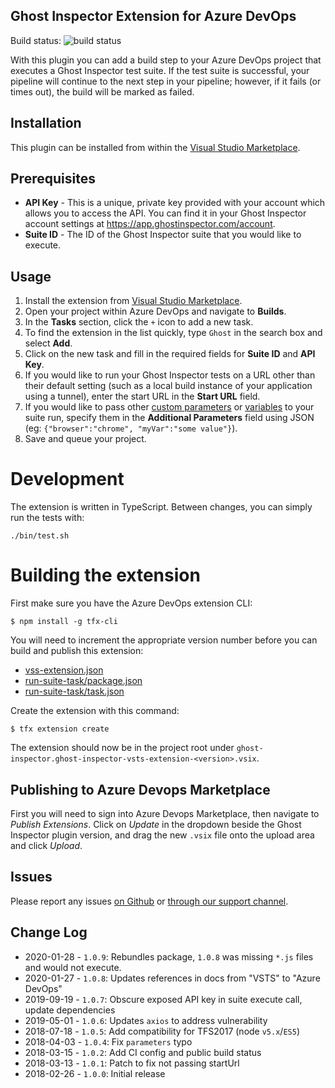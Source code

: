 Ghost Inspector Extension for Azure DevOps
-------------

Build status: ![build status](https://circleci.com/gh/ghost-inspector/ghost-inspector-azure-devops.svg?style=shield&circle-token=05c5ca3ba409f6a6766a455a2aae6811b822003e)

With this plugin you can add a build step to your Azure DevOps project that executes a Ghost Inspector test suite. If the test suite is successful, your pipeline will continue to the next step in your pipeline; however, if it fails (or times out), the build will be marked as failed.

## Installation
This plugin can be installed from within the [Visual Studio Marketplace](https://marketplace.visualstudio.com/items?itemName=ghost-inspector.ghost-inspector-vsts-extension).

## Prerequisites
* **API Key** - This is a unique, private key provided with your account which allows you to access the API. You can find it in your Ghost Inspector account settings at https://app.ghostinspector.com/account.
* **Suite ID** - The ID of the Ghost Inspector suite that you would like to execute.
 
## Usage
1. Install the extension from [Visual Studio Marketplace](https://marketplace.visualstudio.com/items?itemName=ghost-inspector.ghost-inspector-vsts-extension).
1. Open your project within Azure DevOps and navigate to **Builds**.
2. In the **Tasks** section, click the ```+``` icon to add a new task.
3. To find the extension in the list quickly, type `Ghost` in the search box and select **Add**.
4. Click on the new task and fill in the required fields for **Suite ID** and **API Key**.
4. If you would like to run your Ghost Inspector tests on a URL other than their default setting (such as a local build instance of your application using a tunnel), enter the start URL in the **Start URL** field.
5. If you would like to pass other [custom parameters](https://ghostinspector.com/docs/api/suites/#execute) or [variables](https://ghostinspector.com/docs/variables/) to your suite run, specify them in the **Additional Parameters** field using JSON (eg: `{"browser":"chrome", "myVar":"some value"}`).
6. Save and queue your project.

# Development
The extension is written in TypeScript. Between changes, you can simply run the tests with:

```
./bin/test.sh
```

# Building the extension
First make sure you have the Azure DevOps extension CLI:

```
$ npm install -g tfx-cli
```

You will need to increment the appropriate version number before you can build and publish this extension:

 * [vss-extension.json](./vss-extension.json)
 * [run-suite-task/package.json](run-suite-task/package.json)
 * [run-suite-task/task.json](run-suite-task/task.json)


Create the extension with this command:
```
$ tfx extension create
```

The extension should now be in the project root under `ghost-inspector.ghost-inspector-vsts-extension-<version>.vsix`.

## Publishing to Azure Devops Marketplace

First you will need to sign into Azure Devops Marketplace, then navigate to *Publish Extensions*. Click on *Update* in the dropdown beside the Ghost Inspector plugin version, and drag the new `.vsix` file onto the upload area and click *Upload*.

## Issues
Please report any issues [on Github](https://github.com/ghost-inspector/ghost-inspector-azure-devops/issues) or [through our support channel](https://ghostinspector.com/support/).

## Change Log
 - 2020-01-28 - `1.0.9`: Rebundles package, `1.0.8` was missing `*.js` files and would not execute.
 - 2020-01-27 - `1.0.8`: Updates references in docs from "VSTS" to "Azure DevOps"
 - 2019-09-19 - `1.0.7`: Obscure exposed API key in suite execute call, update dependencies
 - 2019-05-01 - `1.0.6`: Updates `axios` to address vulnerability
 - 2018-07-18 - `1.0.5`: Add compatibility for TFS2017 (node `v5.x`/`ES5`)
 - 2018-04-03 - `1.0.4`: Fix `parameters` typo
 - 2018-03-15 - `1.0.2`: Add CI config and public build status
 - 2018-03-13 - `1.0.1`: Patch to fix not passing startUrl
 - 2018-02-26 - `1.0.0`: Initial release
